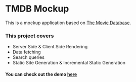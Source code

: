 <h1>TMDB Mockup</h1>

This is a mockup application based on <a href="https://www.themoviedb.org/" target="_blank" rel="noreferrer">The Movie Database</a>.
<h3>This project covers</h3>
<ul>
<li>Server Side & Client Side Rendering</li>
<li>Data fetching</li>
<li>Search queries</li>
<li>Static Site Generation & Incremental Static Generation</li>
</ul>

<h4>You can check out the demo <a href="https://ntmdb.vercel.app/">here</a></h4>
